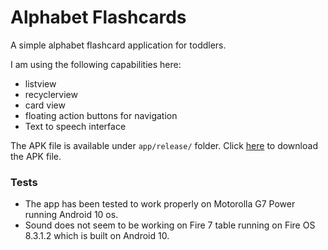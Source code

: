 # Alphabet Flashcards
A simple alphabet flashcard application for toddlers.

I am using the following capabilities here:
- listview
- recyclerview
- card view
- floating action buttons for navigation
- Text to speech interface

The APK file is available under `app/release/` folder. Click [here](app/release/app-release.apk) to download the APK file.

### Tests 
- The app has been tested to work properly on Motorolla G7 Power running Android 10 os.
- Sound does not seem to be working on Fire 7 table running on Fire OS 8.3.1.2 which is built on Android 10.
